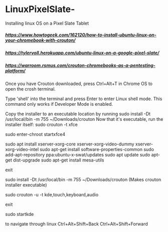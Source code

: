 # LinuxPixelSlate-
Installing linux OS on a Pixel Slate Tablet

##### https://www.howtogeek.com/162120/how-to-install-ubuntu-linux-on-your-chromebook-with-crouton/
##### https://tylervoll.herokuapp.com/ubuntu-linux-on-a-google-pixel-slate/
##### https://warroom.rsmus.com/crouton-chromebooks-as-a-pentesting-platform/

Once you have Crouton downloaded, press Ctrl+Alt+T in Chrome OS to open the crosh terminal.

Type 'shell'  into the terminal and press Enter to enter Linux shell mode. This command only works if Developer Mode is enabled.

Copy the installer to an executable location by running sudo install -Dt /usr/local/bin -m 755 ~/Downloads/crouton
Now that it's executable, run the installer itself: sudo crouton -t xfce

sudo enter-chroot startxfce4

sudo apt install xserver-xorg-core xserver-xorg-video-dummy xserver-xorg-video-intel
sudo apt-get install software-properties-common
sudo add-apt-repository ppa:ubuntu-x-swat/updates
sudo apt update
sudo apt-get dist-upgrade
sudo apt-get install mesa-utils

exit

sudo install -Dt /usr/local/bin -m 755 ~/Downloads/crouton (Makes crouton installer executable)

sudo crouton -u -t kde,touch,keyboard,audio

exit

sudo startkde


to navigate through linux
 Ctrl+Alt+Shift+Back
 Ctrl+Alt+Shift+Forward
